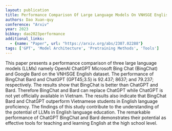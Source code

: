 ```yaml
---
layout: publication
title: Performance Comparison Of Large Language Models On VNHSGE English Dataset Openai Chatgpt Microsoft Bing Chat And Google Bard
authors: Dao Xuan-quy
conference: "Arxiv"
year: 2023
bibkey: dao2023performance
additional_links:
  - {name: "Paper", url: "https://arxiv.org/abs/2307.02288"}
tags: ['GPT', 'Model Architecture', 'Pretraining Methods', 'Tools']
---
```

This paper presents a performance comparison of three large language models (LLMs) namely OpenAI ChatGPT Microsoft Bing Chat (BingChat) and Google Bard on the VNHSGE English dataset. The performance of BingChat Bard and ChatGPT (GPT45;3.5) is 92.437; 8637; and 79.237; respectively. The results show that BingChat is better than ChatGPT and Bard. Therefore BingChat and Bard can replace ChatGPT while ChatGPT is not yet officially available in Vietnam. The results also indicate that BingChat Bard and ChatGPT outperform Vietnamese students in English language proficiency. The findings of this study contribute to the understanding of the potential of LLMs in English language education. The remarkable performance of ChatGPT BingChat and Bard demonstrates their potential as effective tools for teaching and learning English at the high school level.
